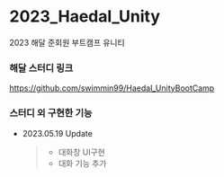 # 2023_Haedal_Unity
2023 해달 준회원 부트캠프 유니티

### 해달 스터디 링크

https://github.com/swimmin99/Haedal_UnityBootCamp

### 스터디 외 구현한 기능
- 2023.05.19 Update
  > - 대화창 UI구현
  > - 대화 기능 추가
  

